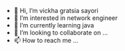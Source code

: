 - 👋 Hi, I’m vickha gratsia sayori
- 👀 I’m interested in network engineer 
- 🌱 I’m currently learning java
- 💞️ I’m looking to collaborate on ...
- 📫 How to reach me ...

<!---
vikasayori27/vikasayori27 is a ✨ special ✨ repository because its `README.md` (this file) appears on your GitHub profile.
You can click the Preview link to take a look at your changes.
--->
